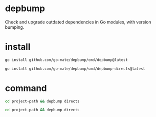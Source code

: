 # depbump
Check and upgrade outdated dependencies in Go modules, with version bumping.

# install

```bash
go install github.com/go-mate/depbump/cmd/depbump@latest
```

```bash
go install github.com/go-mate/depbump/cmd/depbump-directs@latest
```

# command

```bash
cd project-path && depbump directs
```

```bash
cd project-path && depbump-directs
```
